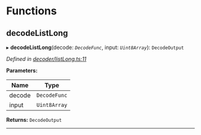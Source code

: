 

# Functions

<a id="decodelistlong"></a>

##  decodeListLong

▸ **decodeListLong**(decode: *`DecodeFunc`*, input: *`Uint8Array`*): `DecodeOutput`

*Defined in [decoder/listLong.ts:11](https://github.com/polkadot-js/common/blob/24cd64c/packages/util-rlp/src/decoder/listLong.ts#L11)*

**Parameters:**

| Name | Type |
| ------ | ------ |
| decode | `DecodeFunc` |
| input | `Uint8Array` |

**Returns:** `DecodeOutput`

___

